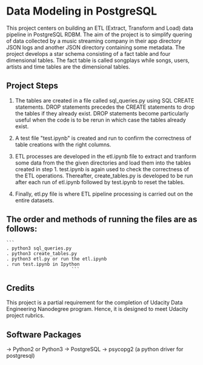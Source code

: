 # Data Modeling in PostgreSQL
This project centers on building an ETL (Extract, Transform and Load) data pipeline in PostgreSQL RDBM.
The aim of the project is to simplify quering of data collected by a music streaming company in their app directory  JSON logs and another JSON directory containing some metadata. 
The project develops a star schema consisting of a fact table and four dimensional tables.
The fact table is called songplays while songs, users, artists and time  tables are the dimensional tables. 

## Project Steps
1. The tables are created in a file called sql_queries.py using SQL CREATE statements. DROP statements precedes the CREATE statements to drop the tables if they already exist. DROP statements become particularly useful when the code is to be rerun in which case the tables already exist.

2. A test file "test.ipynb" is created and run to confirm the correctness of table creations with the right columns.

3. ETL processes are developed in the etl.ipynb file to extract and tranform some data from the the given directories and load them into the tables created in step 1. test.ipynb is again used to check the correctness of the ETL operations. Thereafter, create_tables.py is developed to be run after each run of etl.ipynb followed by test.ipynb to reset the tables.

4. Finally, etl.py file is where ETL pipeline processing is carried out on the entire datasets. 

## The order and methods of running the files are as follows:
    ```
    . python3 sql_queries.py
    . python3 create_tables.py
    . python3 etl.py or run the etl.ipynb
    . run test.ipynb in Ipython
                            ```

## Credits
This project is a partial requirement for the completion of Udacity Data Engineering Nanodegree program. Hence, it is designed to meet Udacity project rubrics. 

## Software Packages
 -> Python2 or Python3
 -> PostgreSQL
 -> psycopg2 (a python driver for postgresql)



